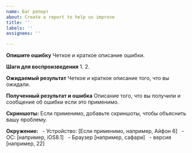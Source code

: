 ```yaml
---
name: Баг репорт
about: Create a report to help us improve
title: ''
labels: ''
assignees: ''

---
```


**Опишите ошибку**
Четкое и краткое описание ошибки.

**Шаги для воспроизведения**
1. 
2.

**Ожидаемый результат**
Четкое и краткое описание того, что вы ожидали.

**Полученный результат и ошибка**
Описание того, что вы получили и сообщение об ошибки если это применимо.

**Скриншоты:**
Если применимо, добавьте скриншоты, чтобы объяснить вашу проблему.

**Окружение:**
  - Устройство: [Если применимо, например, Айфон 6]
  - ОС: [например, iOS8.1]
  - Браузер [например, сафари]
  - версия [например, 22]
